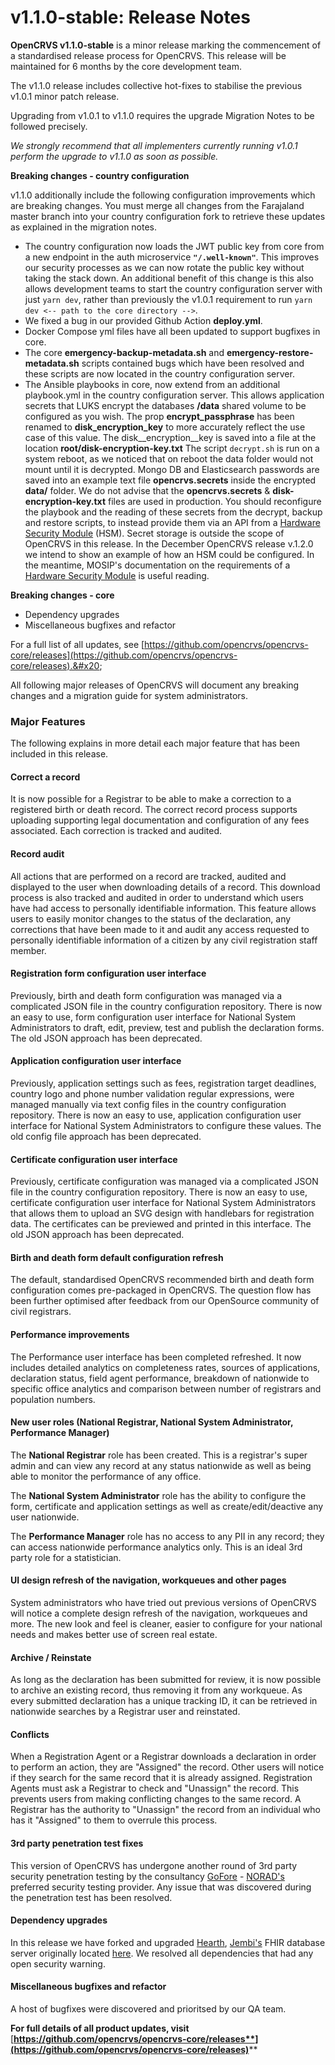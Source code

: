 # v1.1.0-stable: Release Notes

**OpenCRVS v1.1.0-stable** is a minor release marking the commencement of a standardised release process for OpenCRVS.  This release will be maintained for 6 months by the core development team.

The v1.1.0 release includes collective hot-fixes to stabilise the previous v1.0.1 minor patch release. &#x20;

Upgrading from v1.0.1 to v1.1.0 requires the upgrade Migration Notes to be followed precisely. &#x20;

_We strongly recommend that all implementers currently running v1.0.1 perform the upgrade to v1.1.0 as soon as possible._

**Breaking changes - country configuration**

v1.1.0 additionally include the following configuration improvements which are breaking changes.  You must merge all changes from the Farajaland master branch into your country configuration fork to retrieve these updates as explained in the migration notes.

* The country configuration now loads the JWT public key from core from a new endpoint in the auth microservice **`"/.well-known"`**.  This improves our security processes as we can now rotate the public key without taking the stack down.  An additional benefit of this change is this also allows development teams to start the country configuration server with just `yarn dev`, rather than previously the v1.0.1 requirement to run `yarn dev <-- path to the core directory -->`.
* We fixed a bug in our provided Github Action **deploy.yml**.
* Docker Compose yml files have all been updated to support bugfixes in core.
* The core **emergency-backup-metadata.sh** and **emergency-restore-metadata.sh** scripts contained bugs which have been resolved and these scripts are now located in the country configuration server. &#x20;
* The Ansible playbooks in core, now extend from an additional playbook.yml in the country configuration server.  This allows application secrets that LUKS encrypt the databases **/data** shared volume to be configured as you wish.  The prop **encrypt\_passphrase** has been renamed to **disk\_encryption\_key** to more accurately reflect the use case of this value.  The disk\__encryption\__key is saved into a file at the location **root/disk-encryption-key.txt** The script `decrypt.sh` is run on a system reboot, as we noticed that on reboot the data folder would not mount until it is decrypted.  Mongo DB and Elasticsearch passwords are saved into an example text file **opencrvs.secrets** inside the encrypted **data/** folder.  We do not advise that the **opencrvs.secrets** &  **disk-encryption-key.txt**  files are used in production.  You should reconfigure the playbook and the reading of these secrets from the decrypt, backup and restore scripts, to instead provide them via an API from a [Hardware Security Module](https://en.wikipedia.org/wiki/Hardware\_security\_module) (HSM).  Secret storage is outside the scope of OpenCRVS in this release.  In the December OpenCRVS release v.1.2.0 we intend to show an example of how an HSM could be configured.  In the meantime, MOSIP's documentation on the requirements of a [Hardware Security Module](https://docs.mosip.io/1.1.5/build-and-deploy/hardware-security-module-hsm-specifications) is useful reading.&#x20;

**Breaking changes - core**

* Dependency upgrades
* Miscellaneous bugfixes and refactor

For a full list of all updates, see [https://github.com/opencrvs/opencrvs-core/releases](https://github.com/opencrvs/opencrvs-core/releases).&#x20;

All following major releases of OpenCRVS will document any breaking changes and a migration guide for system administrators.

### Major Features

The following explains in more detail each major feature that has been included in this release.

#### Correct a record

It is now possible for a Registrar to be able to make a correction to a registered birth or death record. The correct record process supports uploading supporting legal documentation and configuration of any fees associated. Each correction is tracked and audited.

#### Record audit

All actions that are performed on a record are tracked, audited and displayed to the user when downloading details of a record. This download process is also tracked and audited in order to understand which users have had access to personally identifiable information. This feature allows users to easily monitor changes to the status of the declaration, any corrections that have been made to it and audit any access requested to personally identifiable information of a citizen by any civil registration staff member.

#### Registration form configuration user interface

Previously, birth and death form configuration was managed via a complicated JSON file in the country configuration repository. There is now an easy to use, form configuration user interface for National System Administrators to draft, edit, preview, test and publish the declaration forms. The old JSON approach has been deprecated.

#### Application configuration user interface

Previously, application settings such as fees, registration target deadlines, country logo and phone number validation regular expressions, were managed manually via text config files in the country configuration repository. There is now an easy to use, application configuration user interface for National System Administrators to configure these values. The old config file approach has been deprecated.

#### Certificate configuration user interface

Previously, certificate configuration was managed via a complicated JSON file in the country configuration repository. There is now an easy to use, certificate configuration user interface for National System Administrators that allows them to upload an SVG design with handlebars for registration data. The certificates can be previewed and printed in this interface. The old JSON approach has been deprecated.

#### Birth and death form default configuration refresh

The default, standardised OpenCRVS recommended birth and death form configuration comes pre-packaged in OpenCRVS. The question flow has been further optimised after feedback from our OpenSource community of civil registrars.

#### Performance improvements

The Performance user interface has been completed refreshed. It now includes detailed analytics on completeness rates, sources of applications, declaration status, field agent performance, breakdown of nationwide to specific office analytics and comparison between number of registrars and population numbers.

#### New user roles (National Registrar, National System Administrator, Performance Manager)

The **National Registrar** role has been created. This is a registrar's super admin and can view any record at any status nationwide as well as being able to monitor the performance of any office.&#x20;

The **National System Administrator** role has the ability to configure the form, certificate and application settings as well as create/edit/deactive any user nationwide.&#x20;

The **Performance Manager** role has no access to any PII in any record; they can access nationwide performance analytics only. This is an ideal 3rd party role for a statistician.

#### UI design refresh of the navigation, workqueues and other pages

System administrators who have tried out previous versions of OpenCRVS will notice a complete design refresh of the navigation, workqueues and more. The new look and feel is cleaner, easier to configure for your national needs and makes better use of screen real estate.

#### Archive / Reinstate

As long as the declaration has been submitted for review, it is now possible to archive an existing record, thus removing it from any workqueue. As every submitted declaration has a unique tracking ID, it can be retrieved in nationwide searches by a Registrar user and reinstated.

#### Conflicts

When a Registration Agent or a Registrar downloads a declaration in order to perform an action, they are "Assigned" the record. Other users will notice if they search for the same record that it is already assigned. Registration Agents must ask a Registrar to check and "Unassign" the record. This prevents users from making conflicting changes to the same record. A Registrar has the authority to "Unassign" the record from an individual who has it "Assigned" to them to overrule this process.

#### 3rd party penetration test fixes

This version of OpenCRVS has undergone another round of 3rd party security penetration testing by the consultancy [GoFore](https://gofore.com/) - [NORAD's](https://www.norad.no/) preferred security testing provider. Any issue that was discovered during the penetration test has been resolved.

#### Dependency upgrades

In this release we have forked and upgraded [Hearth](https://github.com/opencrvs/hearth), [Jembi's](https://www.jembi.org/) FHIR database server originally located [here](https://github.com/jembi/hearth). We resolved all dependencies that had any open security warning.

#### Miscellaneous bugfixes and refactor

A host of bugfixes were discovered and prioritsed by our QA team.

**For full details of all product updates, visit** [**https://github.com/opencrvs/opencrvs-core/releases**](https://github.com/opencrvs/opencrvs-core/releases)****
